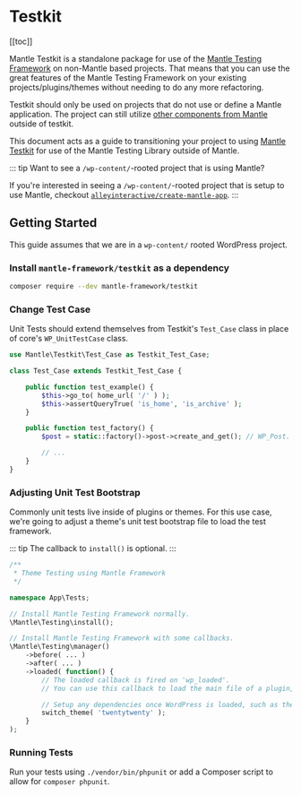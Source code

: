 # Testkit

[[toc]]

Mantle Testkit is a standalone package for use of the [Mantle Testing
Framework](./test-framework.md) on non-Mantle based projects. That means that
you can use the great features of the Mantle Testing Framework on your existing
projects/plugins/themes without needing to do any more refactoring.

Testkit should only be used on projects that do not use or define a Mantle
application. The project can still utilize [other components from
Mantle](https://github.com/mantle-framework) outside of testkit.

This document acts as a guide to transitioning your project to using [Mantle
Testkit](./testkit.md) for use of the Mantle Testing Library outside of Mantle.

::: tip Want to see a `/wp-content/`-rooted project that is using Mantle?

If you're interested in seeing a `/wp-content/`-rooted project that is setup to
use Mantle, checkout
[`alleyinteractive/create-mantle-app`](https://github.com/alleyinteractive/create-mantle-app).
:::
## Getting Started

This guide assumes that we are in a `wp-content/` rooted WordPress project.

### Install `mantle-framework/testkit` as a dependency

```bash
composer require --dev mantle-framework/testkit
```

### Change Test Case

Unit Tests should extend themselves from Testkit's `Test_Case` class
in place of core's `WP_UnitTestCase` class.

```php
use Mantle\Testkit\Test_Case as Testkit_Test_Case;

class Test_Case extends Testkit_Test_Case {

	public function test_example() {
		$this->go_to( home_url( '/' ) );
		$this->assertQueryTrue( 'is_home', 'is_archive' );
	}

	public function test_factory() {
		$post = static::factory()->post->create_and_get(); // WP_Post.

		// ...
	}
}
```

### Adjusting Unit Test Bootstrap

Commonly unit tests live inside of plugins or themes. For this use case, we're
going to adjust a theme's unit test bootstrap file to load the test framework.

::: tip
The callback to `install()` is optional.
:::

```php
/**
 * Theme Testing using Mantle Framework
 */

namespace App\Tests;

// Install Mantle Testing Framework normally.
\Mantle\Testing\install();

// Install Mantle Testing Framework with some callbacks.
\Mantle\Testing\manager()
	->before( ... )
	->after( ... )
	->loaded( function() {
		// The loaded callback is fired on 'wp_loaded'.
		// You can use this callback to load the main file of a plugin, theme, etc.

		// Setup any dependencies once WordPress is loaded, such as themes.
		switch_theme( 'twentytwenty' );
	}
);
```

### Running Tests

Run your tests using `./vendor/bin/phpunit` or add a Composer script to allow
for `composer phpunit`.

